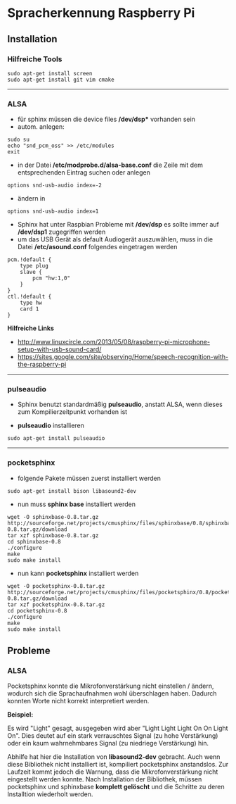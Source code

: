 # Spracherkennung Raspberry Pi

## Installation

### Hilfreiche Tools

```
sudo apt-get install screen
sudo apt-get install git vim cmake
```

---

### ALSA

* für sphinx müssen die device files __/dev/dsp*__ vorhanden sein
* autom. anlegen:

```
sudo su
echo "snd_pcm_oss" >> /etc/modules
exit
```

* in der Datei __/etc/modprobe.d/alsa-base.conf__ die Zeile mit  dem entsprechenden Eintrag suchen oder anlegen

```
options snd-usb-audio index=-2
```

* ändern in 

```
options snd-usb-audio index=1
```

* Sphinx hat unter Raspbian Probleme mit __/dev/dsp__ es sollte immer auf __/dev/dsp1__ zugegriffen werden
* um das USB Gerät als default Audiogerät auszuwählen, muss in die Datei __/etc/asound.conf__ folgendes eingetragen werden

```
pcm.!default {
    type plug
    slave {
        pcm "hw:1,0"
    }
}
ctl.!default {
    type hw
    card 1
}
```

__Hilfreiche Links__

* http://www.linuxcircle.com/2013/05/08/raspberry-pi-microphone-setup-with-usb-sound-card/
* https://sites.google.com/site/observing/Home/speech-recognition-with-the-raspberry-pi

---

### pulseaudio

* Sphinx benutzt standardmäßig __pulseaudio__, anstatt ALSA, wenn dieses zum Kompilierzeitpunkt vorhanden ist

* __pulseaudio__ installieren

```
sudo apt-get install pulseaudio
```

---

### pocketsphinx

* folgende Pakete müssen zuerst installiert werden

```
sudo apt-get install bison libasound2-dev
```

* nun muss __sphinx base__ installiert werden

```
wget -O sphinxbase-0.8.tar.gz http://sourceforge.net/projects/cmusphinx/files/sphinxbase/0.8/sphinxbase-0.8.tar.gz/download
tar xzf sphinxbase-0.8.tar.gz
cd sphinxbase-0.8
./configure
make
sudo make install
```

* nun kann __pocketsphinx__ installiert werden

```
wget -O pocketsphinx-0.8.tar.gz http://sourceforge.net/projects/cmusphinx/files/pocketsphinx/0.8/pocketsphinx-0.8.tar.gz/download
tar xzf pocketsphinx-0.8.tar.gz
cd pocketsphinx-0.8
./configure
make
sudo make install
```

## Probleme

### ALSA

Pocketsphinx konnte die Mikrofonverstärkung nicht einstellen / ändern, wodurch sich die Sprachaufnahmen wohl überschlagen haben. Dadurch konnten Worte nicht korrekt interpretiert werden.

__Beispiel:__

Es wird "Light" gesagt, ausgegeben wird aber "Light Light Light On On Light On". Dies deutet auf ein stark verrauschtes Signal (zu hohe Verstärkung)
oder ein kaum wahrnehmbares Signal (zu niedriege Verstärkung) hin.

Abhilfe hat hier die Installation von __libasound2-dev__ gebracht. Auch wenn diese Bibliothek nicht installiert ist, kompiliert pocketsphinx anstandslos. Zur Laufzeit kommt jedoch die Warnung, dass die Mikrofonverstärkung nicht eingestellt werden konnte. Nach Installation der Bibliothek, müssen pocketsphinx und sphinxbase __komplett gelöscht__ und die Schritte zu deren Installtion wiederholt werden.
